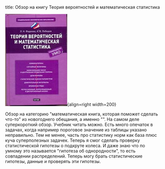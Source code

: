 title: Обзор на книгу Теория вероятностей и математическая статистика

![](/blog/static/img/9LTHWmUc6Eo.jpg){align=right width=200}

Обзор на категорию "математическая книга, которая поможет сделать что-то" из новогоднего обещания, а именно "". На самом деле суперкороткий обзор. Учебник читать можно. Есть много опечаток в задачах, когда например пороговое значение из таблицы указано неправильно. Тем не менее, часть про статистику норм как база плюс куча суперполезных задачек. Теперь я смог сделать проверку статистической гипотезы о подкруте колеса. И даже знаю что по умному это называется "гипотеза об однородности", то есть совпадении распределений. Теперь могу брать статистические гипотезы, данные и проверять эти гипотезы.
